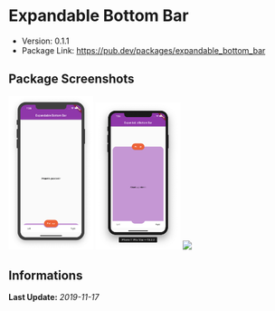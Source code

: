 # Expandable Bottom Bar
- Version: 0.1.1
- Package Link: https://pub.dev/packages/expandable_bottom_bar

## Package Screenshots
<div>
  <img src="https://raw.githubusercontent.com/bgoktugozdemir/Flutter-Packages/master/expandable_bottom_bar_example/screenshots/1.png" width=150 />
  <img src="https://raw.githubusercontent.com/bgoktugozdemir/Flutter-Packages/master/expandable_bottom_bar_example/screenshots/2.png" width=150 />
  <img src="https://github.com/rIIh/expandable-bottom-bar/raw/master/showcase.gif˚" width=150 />
</div>

## Informations
**Last Update:** *2019-11-17*
